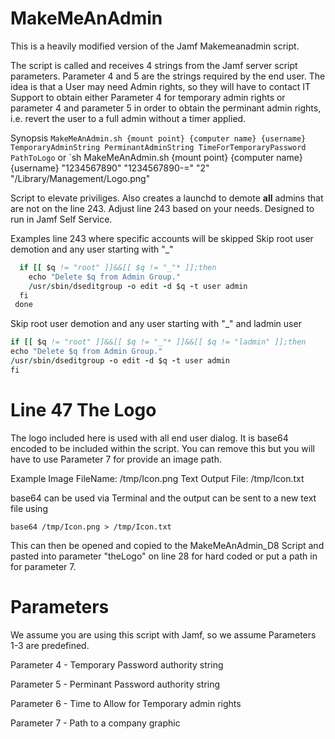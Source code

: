 # MakeMeAnAdmin

This is a heavily modified version of the Jamf Makemeanadmin script. 

The script is called and receives 4 strings from the Jamf server script parameters. Parameter 4 and 5 are the strings required by the end user. The idea is that a User may need Admin rights, so they will have to contact IT Support to obtain either Parameter 4 for temporary admin rights or parameter 4 and parameter 5 in order to obtain the perminant admin rights, i.e. revert the user to a full admin without a timer applied.

Synopsis
`MakeMeAnAdmin.sh {mount point} {computer name} {username} TemporaryAdminString PerminantAdminString TimeForTemporaryPassword PathToLogo`
or
`sh MakeMeAnAdmin.sh {mount point} {computer name} {username} "1234567890" "1234567890-=" "2" "/Library/Management/Logo.png"

Script to elevate priviliges. Also creates a launchd to demote **all** admins that are not on the line 243. Adjust line 243 based on your needs. Designed to run in Jamf Self Service.

Examples line 243 where specific accounts will be skipped
Skip root user demotion and any user starting with "_"
```for q in ${GRPMembers[@]};do
  if [[ $q != "root" ]]&&[[ $q != "_"* ]];then
    echo "Delete $q from Admin Group."
    /usr/sbin/dseditgroup -o edit -d $q -t user admin
  fi
 done
```

Skip root user demotion and any user starting with "_" and ladmin user
```for q in ${GRPMembers[@]};do
if [[ $q != "root" ]]&&[[ $q != "_"* ]]&&[[ $q != "ladmin" ]];then
echo "Delete $q from Admin Group."
/usr/sbin/dseditgroup -o edit -d $q -t user admin
fi
```

# Line 47 The Logo
The logo included here is used with all end user dialog. It is base64 encoded to be included within the script. You can remove this but you will have to use Parameter 7 for provide an image path.

Example
Image FileName: /tmp/Icon.png
Text Output File: /tmp/Icon.txt

base64 can be used via Terminal and the output can be sent to a new text file using

`base64 /tmp/Icon.png > /tmp/Icon.txt`

This can then be opened and copied to the MakeMeAnAdmin_D8 Script and pasted into parameter "theLogo" on line 28 for hard coded or put a path in for parameter 7.

# Parameters

We assume you are using this script with Jamf, so we assume Parameters 1-3 are predefined.

Parameter 4 - Temporary Password authority string

Parameter 5 - Perminant Password authority string

Parameter 6 - Time to Allow for Temporary admin rights

Parameter 7 - Path to a company graphic


